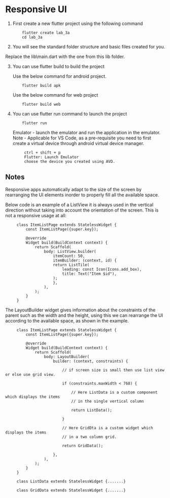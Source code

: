 # Responsive UI 


1. First create a new flutter project using the following command 

    ```
        flutter create lab_3a 
        cd lab_3a
    ```

2. You will see the standard folder structure and basic files created for you.

Replace the lib\main.dart with the one from this lib folder.

3. You can use flutter build to build the project 

    Use the below command for android project.
    ```
        flutter build apk 

    ```
    Use the below command for web project
    ```
        flutter build web
    ```

4. You can use flutter run command to launch the project 

    ```
        flutter run
    ```

   Emulator - launch the emulator and run the application in the emulator.
   Note - Applicable for VS Code, as a pre-requisite you need to 
   first create a virtual device through android virtual device manager.
   ``` 
        ctrl + shift + p
        Flutter: Launch Emulator 
        choose the device you created using AVD.
   ```

## Notes 

Responsive apps automatically adapt to the size of the screen by rearranging the UI elements inorder to properly fill all the available space.

Below code is an example of a ListView it is always used in the vertical direction without taking into account the orientation of the screen. This is not a responsive usage at all:

   ```
        class ItemListPage extends StatelessWidget {
            const ItemListPage({super.key});

            @override
            Widget build(BuildContext context) {
                return Scaffold(
                    body: ListView.builder(
                        itemCount: 50,
                        itemBuilder: (context, id) {
                        return ListTile(
                            leading: const Icon(Icons.add_box),
                            title: Text("Item $id"),
                        );
                        },
                    ),
                );
            }
        }
   ```

The LayoutBuilder widget gives information about the constraints of the parent such as the width and the height, using this we can rearrange the UI according to the available space, as shown in the example.

   ```
        class ItemListPage extends StatelessWidget {
            const ItemListPage({super.key});

            @override
            Widget build(BuildContext context) {
                return Scaffold(
                    body: LayoutBuilder(
                        builder: (context, constraints) {
                            
                            // if screen size is small then use list view or else use grid view. 

                            if (constraints.maxWidth < 768) {
                            
                                // Here ListData is a custom component which displays the items 
                                // in the single vertical column
                            
                                return ListData(); 
                            
                            }

                            // Here GridDta is a custom widget which displays the items 
                            // in a two column grid.
                            
                            return GridData();

                        },
                    ),
                );
            }
        }

        class ListData extends StatelessWidget {.......}

        class GridData extends StatelessWidget {.......}
   ```